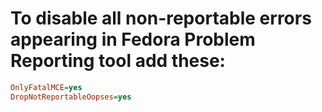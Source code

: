 # To disable all non-reportable errors appearing in Fedora Problem Reporting tool add these:

```ini
OnlyFatalMCE=yes
DropNotReportableOopses=yes
```

